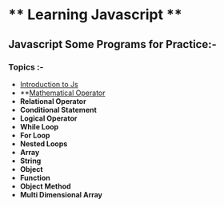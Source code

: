 # ** Learning Javascript **
## Javascript Some Programs for Practice:-
### Topics :-
- [Introduction to Js](https://github.com/hrishipawar24/Learning_Javascript/tree/main/Introduction%20to%20JS%20(Variables-and-Data-Types))
- **[Mathematical Operator](https://github.com/hrishipawar24/Learning_Javascript/tree/main/Mathematical%20Operator)
- **Relational Operator**
- **Conditional Statement**
- **Logical Operator**
- **While Loop**
- **For Loop**
- **Nested Loops**
- **Array**
- **String**
- **Object**
- **Function**
- **Object Method**
- **Multi Dimensional Array**
